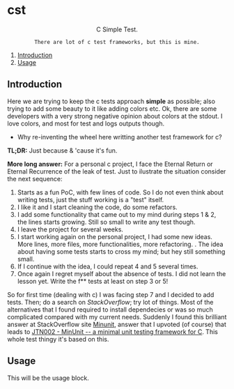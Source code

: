 # cst

<div align="center">
    C Simple Test.

    There are lot of c test frameworks, but this is mine.
</div>

1. [Introduction](#introduction)
2. [Usage](#usage)

## Introduction

Here we are trying to keep the c tests approach **simple** as possible; also trying to add some beauty to it like adding colors etc. Ok, there are some developers with a very strong negative opinion about colors at the stdout. I love colors, and most for test and logs outputs though. 

* Why re-inventing the wheel here writting another test framework for c?

**TL;DR:** Just because & 'cause it's fun.

**More long answer:** For a personal c project, I face the Eternal Return or Eternal Recurrence of the leak of test.
Just to ilustrate the situation consider the next sequence:

1. Starts as a fun PoC, with few lines of code. So I do not even think about writing tests, just the stuff working is a "test" itself.
2. I like it and I start cleaning the code, do some refactors.
3. I add some functionality that came out to my mind during steps 1 & 2, the lines starts growing. Still so small to write any test though.
4. I leave the project for several weeks.
5. I start working again on the personal project, I had some new ideas. More lines, more files, more functionalities, more refactoring. 
 .  The idea about having some tests starts to cross my mind; but hey still something small.
6. If I continue with the idea, I could repeat 4 and 5 several times.
7. Once again I regret myself about the absence of tests. I did not learn the lesson yet. Write the f** tests at least on step 3 or 5! 

So for first time (dealing with c) I was facing step 7 and I decided to add tests. Then; do a search on *StackOverflow*; try lot of things.
Most of the alternatives that I found required to install dependecies or was so much complicated compared with my current needs.
Suddenly I found this brilliant answer at StackOverflow site [Minunit](https://stackoverflow.com/a/65962/2191338), answer that I upvoted (of course) that leads to [JTN002 - MinUnit -- a minimal unit testing framework for C](https://jera.com/techinfo/jtns/jtn002). This whole test thingy it's based on this.

## Usage

This will be the usage block.

